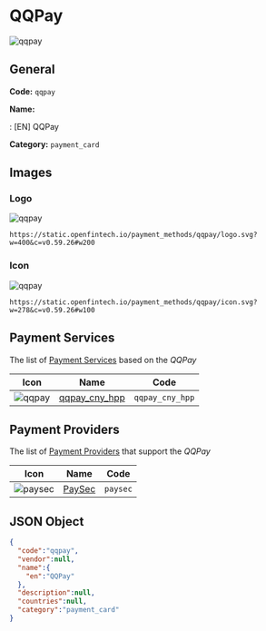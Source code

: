 
# QQPay 
![qqpay](https://static.openfintech.io/payment_methods/qqpay/logo.svg?w=400&c=v0.59.26#w200)  

## General 
**Code:** `qqpay` 
 
**Name:** 
 
:	[EN] QQPay 
 
**Category:** `payment_card` 
 

## Images 

### Logo 
![qqpay](https://static.openfintech.io/payment_methods/qqpay/logo.svg?w=400&c=v0.59.26#w200)  

```
https://static.openfintech.io/payment_methods/qqpay/logo.svg?w=400&c=v0.59.26#w200
```  

### Icon 
![qqpay](https://static.openfintech.io/payment_methods/qqpay/icon.svg?w=278&c=v0.59.26#w100)  

```
https://static.openfintech.io/payment_methods/qqpay/icon.svg?w=278&c=v0.59.26#w100
```  

## Payment Services 
 
The list of [Payment Services](#) based on the _QQPay_ 

|Icon|Name|Code| 
|:---:|:---:|:---:| 
|![qqpay](https://static.openfintech.io/payment_methods/qqpay/icon.svg?w=278&c=v0.59.26#w100) |[qqpay_cny_hpp](#)|`qqpay_cny_hpp`| 
 

## Payment Providers 
 
The list of [Payment Providers](/providers) that support the _QQPay_ 

|Icon|Name|Code| 
|:---:|:---:|:---:| 
|![paysec](https://static.openfintech.io/payment_providers/paysec/icon.png?w=278&c=v0.59.26#w100) |[PaySec](/payment-providers/paysec)|`paysec`| 
 

## JSON Object 

```json
{
  "code":"qqpay",
  "vendor":null,
  "name":{
    "en":"QQPay"
  },
  "description":null,
  "countries":null,
  "category":"payment_card"
}
```  
